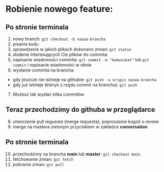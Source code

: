 # Robienie nowego feature:

## Po stronie terminala

1) nowy branch: `git checkout -b nazwa-brancha`
2) pisanie kodu
3) sprawdzenie w jakich plikach dokonano zmian: `git status`
4) dodanie interesujących Cie plików do commita
5) napisanie wiadomości commita: `git commit -m "komunikat"` lub `git commit` i napisanie wiadomości w oknie
6) wysłanie commita na brancha:
  - gdy jeszcze nie istnieje na githubie: `git push -u origin nazwa-brancha`
  - gdy już istnieje (któryś z rzędu commit na branchu): `git push`
7) Możesz tak wysłać kilka commitów

## Teraz przechodzimy do githuba w  przeglądarce

8) utworzenie pull reguesta (merge requesta), poproszenie kogoś o review
9) merge na mastera zielonym przyciskiem w zakładce **conversation**

## Po stronie terminala
10) przechodzimy na brancha **main** lub **master**: `git checkout main`
11) fetchowanie zmian: `git fetch`
12) pobranie zmian: `git pull`
